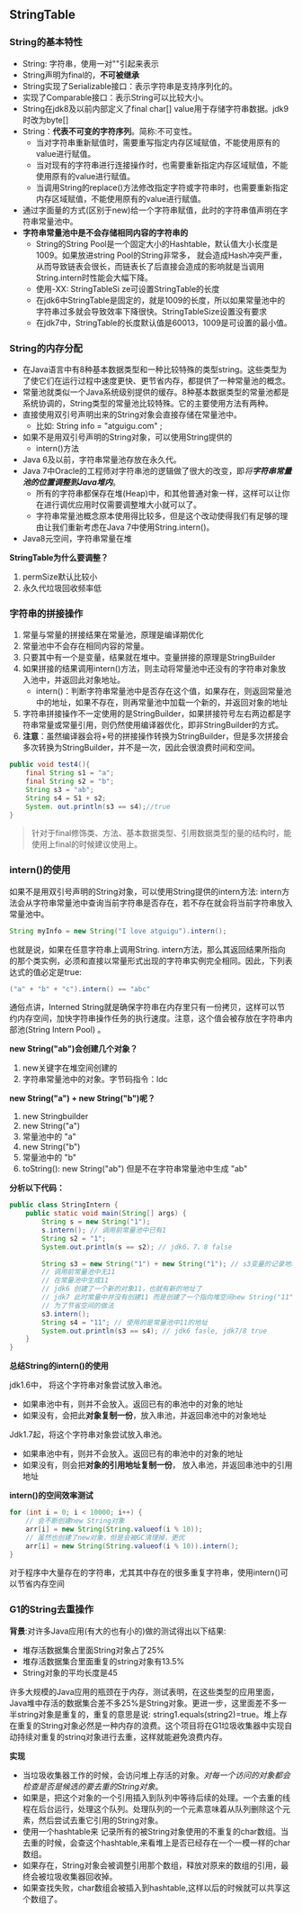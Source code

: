 ## StringTable

### String的基本特性

- String: 字符串，使用一对""引起来表示
- String声明为final的，**不可被继承**
- String实现了Serializable接口：表示字符串是支持序列化的。
- 实现了Comparable接口：表示String可以比较大小。
- String在jdk8及以前内部定义了final char[] value用于存储字符串数据。jdk9时改为byte[]
- String：**代表不可变的字符序列**。简称:不可变性。
    - 当对字符串重新赋值时，需要重写指定内存区域赋值，不能使用原有的value进行赋值。
    - 当对现有的字符串进行连接操作时，也需要重新指定内存区域赋值，不能使用原有的value进行赋值。
    - 当调用String的replace()方法修改指定字符或字符串时，也需要重新指定内存区域赋值，不能使用原有的value进行赋值。
- 通过字面量的方式(区别于new)给一个字符串赋值，此时的字符串值声明在字符串常量池中。
- **字符串常量池中是不会存储相同内容的字符串的**
    - String的String Pool是一个固定大小的Hashtable，默认值大小长度是1009。如果放进string Pool的String非常多， 就会造成Hash冲突严重，从而导致链表会很长，而链表长了后直接会造成的影响就是当调用String.intern时性能会大幅下降。
    - 使用-XX: StringTableSi ze可设置StringTable的长度
    - 在jdk6中StringTable是固定的，就是1009的长度，所以如果常量池中的字符串过多就会导致效率下降很快。StringTableSize设置没有要求
    - 在jdk7中，StringTable的长度默认值是60013，1009是可设置的最小值。

### String的内存分配

- 在Java语言中有8种基本数据类型和一种比较特殊的类型string。这些类型为了使它们在运行过程中速度更快、更节省内存，都提供了一种常量池的概念。
- 常量池就类似一个Java系统级别提供的缓存。8种基本数据类型的常量池都是系统协调的，String类型的常量池比较特殊。它的主要使用方法有两种。
- 直接使用双引号声明出来的String对象会直接存储在常量池中。
    - 比如: String info = "atguigu.com" ;
- 如果不是用双引号声明的String对象，可以使用String提供的
    - intern()方法
- Java 6及以前，字符串常量池存放在永久代。
- Java 7中Oracle的工程师对字符串池的逻辑做了很大的改变，即*将**字符串常量池的位置调整到Java堆内***。
    - 所有的字符串都保存在堆(Heap)中，和其他普通对象一样，这样可以让你在进行调优应用时仅需要调整堆大小就可以了。
    - 字符串常量池概念原本使用得比较多，但是这个改动使得我们有足够的理由让我们重新考虑在Java 7中使用String.intern()。
- Java8元空间，字符串常量在堆

**StringTable为什么要调整？**

1. permSize默认比较小
2. 永久代垃圾回收频率低

### 字符串的拼接操作

1. 常量与常量的拼接结果在常量池，原理是编译期优化
2. 常量池中不会存在相同内容的常量。
3. 只要其中有一个是变量，结果就在堆中。变量拼接的原理是StringBuilder
4. 如果拼接的结果调用intern()方法，则主动将常量池中还没有的字符串对象放入池中，并返回此对象地址。
    - intern()：判断字符串常量池中是否存在这个值，如果存在，则返回常量池中的地址，如果不存在，则再常量池中加载一个新的，并返回对象的地址
5. 字符串拼接操作不一定使用的是StringBuilder，如果拼接符号左右两边都是字符串常量或常量引用，则仍然使用编译器优化，即非StringBuilder的方式。
6. **注意**：虽然编译器会将+号的拼接操作转换为StringBuilder，但是多次拼接会多次转换为StringBuilder，并不是一次，因此会很浪费时间和空间。

```java
public void test4(){
	final String s1 = "a";
	final String s2 = "b";
	String s3 = "ab";
	String s4 = S1 + s2;
	System. out.println(s3 == s4);//true
}
```



> 针对于final修饰类、方法、基本数据类型、引用数据类型的量的结构时，能使用上final的时候建议使用上。



### intern()的使用

如果不是用双引号声明的String对象，可以使用String提供的intern方法: intern方法会从字符串常量池中查询当前字符串是否存在，若不存在就会将当前字符串放入常量池中。



```java
String myInfo = new String("I love atguigu").intern();
```

也就是说，如果在任意字符串上调用String. intern方法，那么其返回结果所指向的那个类实例，必须和直接以常量形式出现的字符串实例完全相同。因此，下列表达式的值必定是true:

```java
("a" + "b" + "c").intern() == "abc" 
```

通俗点讲，Interned String就是确保字符串在内存里只有一份拷贝，这样可以节约内存空间，加快字符串操作任务的执行速度。注意，这个值会被存放在字符串内部池(String Intern Pool) 。

**new String("ab")会创建几个对象？**

1. new关键字在堆空间创建的
2. 字符串常量池中的对象。字节码指令：ldc

**new String("a") + new String("b")呢？**

1. new Stringbuilder
2. new String("a")
3. 常量池中的 "a"
4. new String("b")
5. 常量池中的 "b"
6. toString(): new String("ab") 但是不在字符串常量池中生成 "ab"



**分析以下代码：**

```java
public class StringIntern {
    public static void main(String[] args) {
        String s = new String("1");
        s.intern(); // 调用前常量池中已有1
        String s2 = "1";
        System.out.println(s == s2); // jdk6、7、8 false
        
        String s3 = new String("1") + new String("1"); // s3变量的记录地址为 new String("11")
        // 调用前常量池中无11
        // 在常量池中生成11
        // jdk6 创建了一个新的对象11，也就有新的地址了
        // jdk7 此时常量中并没有创建11 而是创建了一个指向堆空间new String("11")的地址 
        // 为了节省空间的做法
        s3.intern();
        String s4 = "11"; // 使用的是常量池中11的地址 
        System.out.println(s3 == s4); // jdk6 fasle, jdk7/8 true
    }
}
```



**总结String的intern()的使用**

jdk1.6中， 将这个字符串对象尝试放入串池。

- 如果串池中有，则并不会放入。返回已有的串池中的对象的地址
- 如果没有，会把此**对象复制一份**，放入串池，并返回串池中的对象地址

Jdk1.7起，将这个字符串对象尝试放入串池。

- 如果串池中有，则并不会放入。返回已有的串池中的对象的地址
- 如果没有，则会把**对象的引用地址复制一份**， 放入串池，并返回串池中的引用地址

**intern()的空间效率测试**

```java
for (int i = 0; i < 10000; i++) {
	// 会不断创建new String对象
    arr[i] = new String(String.valueof(i % 10));
    // 虽然也创建了new对象，但是会被GC清理掉，更优
    arr[i] = new String(String.valueof(i % 10)).intern();
}
```

对于程序中大量存在的字符串，尤其其中存在的很多重复字符串，使用intern()可以节省内存空间



### G1的String去重操作

**背景**:对许多Java应用(有大的也有小的)做的测试得出以下结果:

- 堆存活数据集合里面String对象占了25%
- 堆存活数据集合里面重复的string对象有13.5%
- String对象的平均长度是45

许多大规模的Java应用的瓶颈在于内存，测试表明，在这些类型的应用里面，Java堆中存活的数据集合差不多25%是String对象。更进一步，这里面差不多一半string对象是重复的，重复的意思是说: string1.equals(string2)=true。堆上存在重复的String对象必然是一种内存的浪费。这个项目将在G1垃圾收集器中实现自动持续对重复的strinq对象进行去重，这样就能避免浪费内存。

**实现**

- 当垃圾收集器工作的时候，会访问堆上存活的对象。*对每一个访问的对象都会检查是否是候选的要去重的String对象*。
- 如果是，把这个对象的一个引用插入到队列中等待后续的处理。一个去重的线程在后台运行，处理这个队列。处理队列的一个元素意味着从队列删除这个元素，然后尝试去重它引用的String对象。
- 使用一个hashtable来 记录所有的被String对象使用的不重复的char数组。当去重的时候，会查这个hashtable,来看堆上是否已经存在一个一模一样的char数组。
- 如果存在，String对象会被调整引用那个数组，释放对原来的数组的引用，最终会被垃圾收集器回收掉。
- 如果查找失败，char数组会被插入到hashtable,这样以后的时候就可以共享这个数组了。